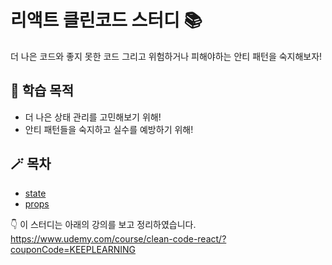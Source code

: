 # 리액트 클린코드 스터디 📚

더 나은 코드와 좋지 못한 코드 그리고 위험하거나 피해야하는 안티 패턴을 숙지해보자!

## 👻 학습 목적
- 더 나은 상태 관리를 고민해보기 위해!
- 안티 패턴들을 숙지하고 실수를 예방하기 위해!

## 🪄 목차
- [state](https://github.com/YeoDaSeul4355/cleancode-react-study/blob/main/src/state/state.md)
- [props](https://github.com/YeoDaSeul4355/cleancode-react-study/blob/main/src/props/props.md)




👇 이 스터디는 아래의 강의를 보고 정리하였습니다.<br />
<a href="https://www.udemy.com/course/clean-code-react/?couponCode=KEEPLEARNING" target=_blank>https://www.udemy.com/course/clean-code-react/?couponCode=KEEPLEARNING</a>
